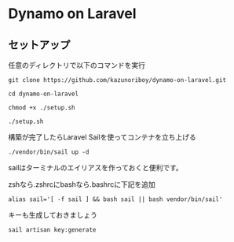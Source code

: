 # Dynamo on Laravel

## セットアップ

任意のディレクトリで以下のコマンドを実行
```shell
git clone https://github.com/kazunoriboy/dynamo-on-laravel.git

cd dynamo-on-laravel

chmod +x ./setup.sh

./setup.sh

```

構築が完了したらLaravel Sailを使ってコンテナを立ち上げる

```shell
./vendor/bin/sail up -d
```

sailはターミナルのエイリアスを作っておくと便利です。

zshなら.zshrcにbashなら.bashrcに下記を追加
```
alias sail='[ -f sail ] && bash sail || bash vendor/bin/sail'
```


キーも生成しておきましょう
```
sail artisan key:generate
```

